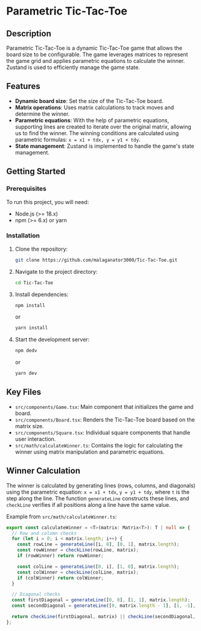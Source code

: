 # Parametric Tic-Tac-Toe

## Description

Parametric Tic-Tac-Toe is a dynamic Tic-Tac-Toe game that allows the board size to be configurable. The game leverages matrices to represent the game grid and applies parametric equations to calculate the winner. Zustand is used to efficiently manage the game state.


## Features

- **Dynamic board size**: Set the size of the Tic-Tac-Toe board.
- **Matrix operations**: Uses matrix calculations to track moves and determine the winner.
- **Parametric equations**: With the help of parametric equations, supporting lines are created to iterate over the original matrix, allowing us to find the winner. The winning conditions are calculated using parametric formulas: 
  `x = x1 + tdx, y = y1 + tdy`.
- **State management**: Zustand is implemented to handle the game's state management.

## Getting Started

### Prerequisites

To run this project, you will need:

- Node.js (>= 18.x)
- npm (>= 6.x) or yarn

### Installation

1. Clone the repository:
    ```bash
    git clone https://github.com/malaganator3000/Tic-Tac-Toe.git
    ```

2. Navigate to the project directory:
    ```bash
    cd Tic-Tac-Toe
    ```

3. Install dependencies:
    ```bash
    npm install
    ```
   or
    ```bash
    yarn install
    ```

4. Start the development server:
    ```bash
    npm dedv
    ```
   or
    ```bash
    yarn dev
    ```
## Key Files

- `src/components/Game.tsx`: Main component that initializes the game and board.
- `src/components/Board.tsx`: Renders the Tic-Tac-Toe board based on the matrix size.
- `src/components/Square.tsx`: Individual square components that handle user interaction.
- `src/math/calculateWinner.ts`: Contains the logic for calculating the winner using matrix manipulation and parametric equations.

## Winner Calculation

The winner is calculated by generating lines (rows, columns, and diagonals) using the parametric equation:
`x = x1 + tdx`, `y = y1 + tdy`, where `t` is the step along the line. The function `generateLine` constructs these lines, and `checkLine` verifies if all positions along a line have the same value.

Example from `src/math/calculateWinner.ts`:

```typescript
export const calculateWinner = <T>(matrix: Matrix<T>): T | null => {
  // Row and column checks
  for (let i = 0; i < matrix.length; i++) {
    const rowLine = generateLine([i, 0], [0, 1], matrix.length);
    const rowWinner = checkLine(rowLine, matrix);
    if (rowWinner) return rowWinner;

    const colLine = generateLine([0, i], [1, 0], matrix.length);
    const colWinner = checkLine(colLine, matrix);
    if (colWinner) return colWinner;
  }

  // Diagonal checks
  const firstDiagonal = generateLine([0, 0], [1, 1], matrix.length);
  const secondDiagonal = generateLine([0, matrix.length - 1], [1, -1], matrix.length);

  return checkLine(firstDiagonal, matrix) || checkLine(secondDiagonal, matrix);
};
```
